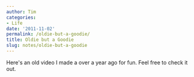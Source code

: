 ```yaml
---
author: Tim
categories:
- Life
date: '2011-11-02'
permalink: /oldie-but-a-goodie/
title: Oldie but a Goodie
slug: notes/oldie-but-a-goodie
---
```


Here's an old video I made a over a year ago for fun. Feel free to check it out.
 